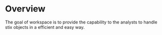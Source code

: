 # Overview

The goal of workspace is to provide the capability to the analysts to handle stix objects in a efficient and easy way.

